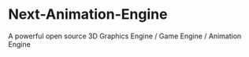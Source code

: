 # Next-Animation-Engine
A powerful open source 3D Graphics Engine / Game Engine / Animation Engine 

